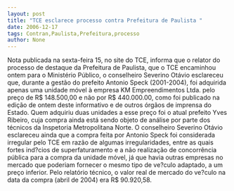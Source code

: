 ```yaml
---
layout: post
title: "TCE esclarece processo contra Prefeitura de Paulista "
date: 2006-12-17
tags: Contran,Paulista,Prefeitura,processo
author: None
---
```

Nota publicada na sexta-feira 15, no site do TCE, informa que o relator do processo de destaque da Prefeitura de Paulista, que o TCE encaminhou ontem para o Ministério Público, o conselheiro Severino Otávio esclareceu que, durante a gestão do prefeito Antonio Speck (2001-2004), foi adquirida apenas uma unidade móvel à empresa KM Empreendimentos Ltda. pelo preço de R$ 148.500,00 e não por R$ 440.000.00, como foi publicado na edição de ontem deste informativo e de outros órgãos de imprensa do Estado. 
Quem adquiriu duas unidades a esse preço foi o atual prefeito Yves Ribeiro, cuja compra ainda está sendo objeto de análise por parte dos técnicos da Inspetoria Metropolitana Norte. 
O conselheiro Severino Otávio esclareceu ainda que a compra feita por Antonio Speck foi considerada irregular pelo TCE em razão de algumas irregularidades, entre as quais fortes ind?cios de superfaturamento e a não realização de concorrência pública para a compra da unidade móvel, já que havia outras empresas no mercado que poderiam fornecer o mesmo tipo de ve?culo adaptado, a um preço inferior. Pelo relatório técnico, o valor real de mercado do ve?culo na data da compra (abril de 2004) era R$ 90.920,58. 
